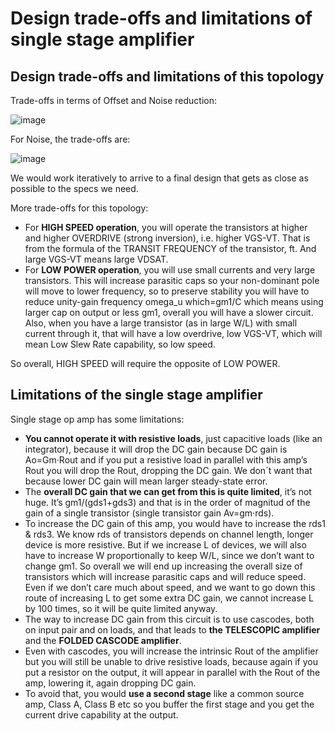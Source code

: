 # Design trade-offs and limitations of single stage amplifier

## Design trade-offs and limitations of this topology

Trade-offs in terms of Offset and Noise reduction:

![image](https://user-images.githubusercontent.com/95447782/169100689-9d159184-2f5a-48d4-b946-c8bcfd95ac02.png)


For Noise, the trade-offs are:

![image](https://user-images.githubusercontent.com/95447782/169100716-b53fb947-3667-4620-bc6f-05a2a24c1e2f.png)


We would work iteratively to arrive to a final design that gets as close as possible to the specs we need.

More trade-offs for this topology:

* For **HIGH SPEED operation**, you will operate the transistors at higher and higher OVERDRIVE (strong inversion), i.e. higher VGS-VT. That is from the formula of the TRANSIT FREQUENCY of the transistor, ft. And large VGS-VT means large VDSAT.
* For **LOW POWER operation**, you will use small currents and very large transistors. This will increase parasitic caps so your non-dominant pole will move to lower frequency, so to preserve stability you will have to reduce unity-gain frequency omega_u which=gm1/C which means using larger cap on output or less gm1, overall you will have a slower circuit. Also, when you have a large transistor (as in large W/L) with small current through it, that will have a low overdrive, low VGS-VT, which will mean Low Slew Rate capability, so low speed.

So overall, HIGH SPEED will require the opposite of LOW POWER.

## Limitations of the single stage amplifier

Single stage op amp has some limitations:

* **You cannot operate it with resistive loads**, just capacitive loads (like an integrator), because it will drop the DC gain because DC gain is Ao=Gm·Rout and if you put a resistive load in parallel with this amp’s Rout you will drop the Rout, dropping the DC gain. We don´t want that because lower DC gain will mean larger steady-state error.
* The **overall DC gain that we can get from this is quite limited**, it’s not huge. It’s gm1/(gds1+gds3) and that is in the order of magnitud of the gain of a single transistor (single transistor gain Av=gm·rds).
* To increase the DC gain of this amp, you would have to increase the rds1 & rds3. We know rds of transistors depends on channel length, longer device is more resistive. But if we increase L of devices, we will also have to increase W proportionally to keep W/L, since we don’t want to change gm1. So overall we will end up increasing the overall size of transistors which will increase parasitic caps and will reduce speed. Even if we don’t care much about speed, and we want to go down this route of increasing L to get some extra DC gain, we cannot increase L by 100 times, so it will be quite limited anyway.
* The way to increase DC gain from this circuit is to use cascodes, both on input pair and on loads, and that leads to **the TELESCOPIC amplifier** and the **FOLDED CASCODE amplifier**.
* Even with cascodes, you will increase the intrinsic Rout of the amplifier but you will still be unable to drive resistive loads, because again if you put a resistor on the output, it will appear in parallel with the Rout of the amp, lowering it, again dropping DC gain.
* To avoid that, you would **use a second stage** like a common source amp, Class A, Class B etc so you buffer the first stage and you get the current drive capability at the output.


